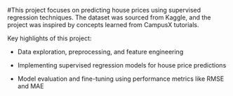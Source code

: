 #This project focuses on predicting house prices using supervised regression techniques. The dataset was sourced from Kaggle, and the project was inspired by concepts learned from CampusX tutorials.

Key highlights of this project:

* Data exploration, preprocessing, and feature engineering
  
* Implementing supervised regression models for house price predictions
  
* Model evaluation and fine-tuning using performance metrics like RMSE and MAE

